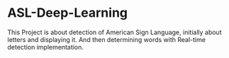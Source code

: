 # ASL-Deep-Learning

This Project is about detection of American Sign Language, initially about letters and displaying it. And then determining words with Real-time detection implementation.
